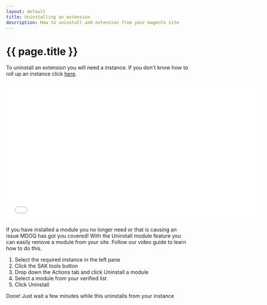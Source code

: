 ```yaml
---
layout: default
title: Uninstalling an extension
description: How to uninstall and extension from your magento site
---
```


# {{ page.title }}

To uninstall an extension you will need a instance. If you don't know how to roll up an instance click [here](/tutorials/create-a-new-istance.html). 

<iframe src="//www.youtube-nocookie.com/embed/KxwcsX9_WiI" width="700" height="380" frameborder="0" allowfullscreen=""></iframe>

If you have installed a module you no longer need or that is causing an issue MDOQ has got you covered! With the Uninstall module feature you can easily remove a module from your site. Follow our video guide to learn how to do this.

1. Select the required instance in the left pane
2. Click the SAK tools button
3. Drop down the Actions tab and click Uninstall a module
4. Select a module from your verified list
5. Click Uninstall 
  
Done! Just wait a few minutes while this uninstalls from your instance